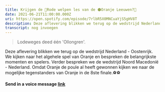 ```yaml
---
title: Krijgen de 🔴Rode welpen les van de 🟠Oranje Leeuwen?🦁
date: 2021-06-21T11:00:00.000Z
uri: https://open.spotify.com/episode/7rlbR5X0MNCuaYjS5gHV8T
description: Deze aflevering blikken we terug op de wedstrijd Nederland - Oostenrijk. We kijken naar het algehele spel van Oranje en bespreken de belangrijkste...
transcript: nog invoegen
---
```

> Lodeweges deed één 'Ollongren'.

Deze aflevering blikken we terug op de wedstrijd Nederland - Oostenrijk. We kijken naar het algehele spel van Oranje en bespreken de belangrijkste momenten en spelers. Verder bespreken we de wedstrijd Noord Macedonië - Nederland. Omdat Oranje de poule al heeft gewonnen kijken we naar de mogelijke tegenstanders van Oranje in de 8ste finale.⚽⚽
 
**Send in a voice message [link](https://anchor.fm/daniel-huijskens/message)**



